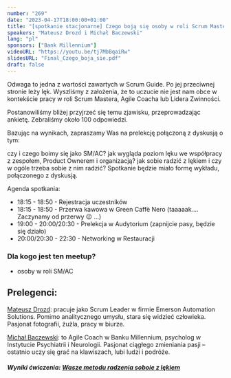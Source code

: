 ```yaml
---
number: "269"
date: "2023-04-17T18:00:00+01:00"
title: "[spotkanie stacjonarne] Czego boją się osoby w roli Scrum Mastera i Agile Coacha i jak sobie z tym radzić?"
speakers: "Mateusz Drozd i Michał Baczewski"
lang: "pl"
sponsors: ["Bank Millennium"]
videoURL: "https://youtu.be/tj7MbBqaiRw"
slidesURL: "Final_Czego_boja_sie.pdf"
draft: false
---
```


Odwaga to jedna z wartości zawartych w Scrum Guide. Po jej przeciwnej stronie leży lęk. Wyszliśmy z założenia, że to uczucie nie jest nam obce w kontekście pracy w roli Scrum Mastera, Agile Coacha lub Lidera Zwinności.

Postanowiliśmy bliżej przyjrzeć się temu zjawisku, przeprowadzając ankietę. Zebraliśmy około 100 odpowiedzi.

Bazując na wynikach, zapraszamy Was na prelekcję połączoną z dyskusją o tym:

czy i czego boimy się jako SM/AC?
jak wygląda poziom lęku we współpracy z zespołem, Product Ownerem i organizacją?
jak sobie radzić z lękiem i czy w ogóle trzeba sobie z nim radzić?
Spotkanie będzie miało formę wykładu, połączonego z dyskusją.

Agenda spotkania:

- 18:15 - 18:50 - Rejestracja uczestników
- 18:15 - 18:50 - Przerwa kawowa w Green Caffè Nero (taaaaak…. Zaczynamy od przerwy 😉 …)
- 19:00 - 20:00/20:30 - Prelekcja w Audytorium (zapnijcie pasy, będzie się działo)
- 20:00/20:30 - 22:30 - Networking w Restauracji

### Dla kogo jest ten meetup?

- osoby w roli SM/AC


## Prelegenci:

[Mateusz Drozd](https://www.linkedin.com/in/mateuszdrozd/): pracuje jako Scrum Leader w firmie Emerson Automation Solutions. Pomimo analitycznego umysłu, stara się widzieć człowieka. Pasjonat fotografii, żużla, pracy w biurze.

[Michał Baczewski](https://www.linkedin.com/in/micha%C5%82-baczewski-b73469155/): to Agile Coach w Banku Millennium, psycholog w Instytucie Psychiatrii i Neurologii. Pasjonat ciągłego zmieniania pasji – ostatnio uczy się grać na klawiszach, lubi ludzi i podróże.


##### Wyniki ćwiczenia: [Wasze metodu radzenia soboie z lękiem](AW_Cwiczenie2Metody.pdf) 
